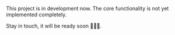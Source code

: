 This project is in development now. The core functionality is not yet implemented completely.

Stay in touch, it will be ready soon :rocket::rocket::rocket:.